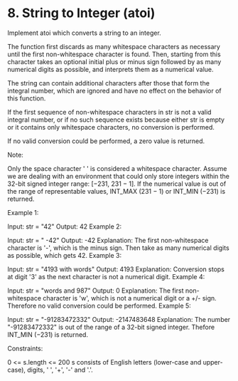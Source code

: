 # 8. String to Integer (atoi)

Implement atoi which converts a string to an integer.

The function first discards as many whitespace characters as necessary until the first non-whitespace character is found. Then, starting from this character takes an optional initial plus or minus sign followed by as many numerical digits as possible, and interprets them as a numerical value.

The string can contain additional characters after those that form the integral number, which are ignored and have no effect on the behavior of this function.

If the first sequence of non-whitespace characters in str is not a valid integral number, or if no such sequence exists because either str is empty or it contains only whitespace characters, no conversion is performed.

If no valid conversion could be performed, a zero value is returned.

Note:

Only the space character ' ' is considered a whitespace character.
Assume we are dealing with an environment that could only store integers within the 32-bit signed integer range: [−231,  231 − 1]. If the numerical value is out of the range of representable values, INT_MAX (231 − 1) or INT_MIN (−231) is returned.
 

Example 1:

Input: str = "42"
Output: 42
Example 2:

Input: str = "   -42"
Output: -42
Explanation: The first non-whitespace character is '-', which is the minus sign. Then take as many numerical digits as possible, which gets 42.
Example 3:

Input: str = "4193 with words"
Output: 4193
Explanation: Conversion stops at digit '3' as the next character is not a numerical digit.
Example 4:

Input: str = "words and 987"
Output: 0
Explanation: The first non-whitespace character is 'w', which is not a numerical digit or a +/- sign. Therefore no valid conversion could be performed.
Example 5:

Input: str = "-91283472332"
Output: -2147483648
Explanation: The number "-91283472332" is out of the range of a 32-bit signed integer. Thefore INT_MIN (−231) is returned.
 

Constraints:

0 <= s.length <= 200
s consists of English letters (lower-case and upper-case), digits, ' ', '+', '-' and '.'.